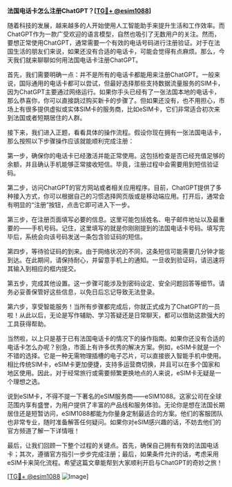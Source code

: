 **法国电话卡怎么注册ChatGPT？[[TG💪+ @esim1088](https://t.me/s/esim1088)]**

随着科技的发展，越来越多的人开始使用人工智能助手来提升生活和工作效率。而ChatGPT作为一款广受欢迎的语言模型，自然也吸引了无数用户的关注。然而，要想正常使用ChatGPT，通常需要一个有效的电话号码进行注册验证。对于在法国生活的朋友们来说，如果还没有合适的电话卡，可能会觉得有点麻烦。那么，今天我们就来聊聊如何用法国电话卡注册ChatGPT。

首先，我们需要明确一点：并不是所有的电话卡都能用来注册ChatGPT。一般来说，国际通用的电话卡都可以尝试，但最好选择那些支持数据流量服务的SIM卡，因为ChatGPT主要通过网络运行。如果你手头已经有了一张法国本地的电话卡，那么恭喜你，你可以直接跳过购买新卡的步骤了。但如果还没有，也不用担心，市场上有很多提供虚拟或实体SIM卡的服务商，比如eSIM卡，它们非常适合初次来到法国或者短期居住的人群。

接下来，我们进入正题，看看具体的操作流程。假设你现在拥有一张法国电话卡，那么按照以下步骤操作应该就能顺利完成注册：

第一步，确保你的电话卡已经激活并能正常使用。这包括检查是否已经充值足够的余额，并且确认手机能够正常接收短信。毕竟，注册过程中会需要用到短信验证码。

第二步，访问ChatGPT的官方网站或者相关应用程序。目前，ChatGPT提供了多种接入方式，你可以根据自己的习惯选择网页版或是移动端应用。打开后，通常会有明显的“注册”按钮，点击它即可进入下一步。

第三步，在注册页面填写必要的信息。这里可能包括姓名、电子邮件地址以及最重要的——手机号码。记住，这里填写的就是你刚刚提到的法国电话卡号码。填写完毕后，系统会向该号码发送一条包含验证码的短信。

第四步，等待验证码的到来。由于网络状况的不同，这条短信可能需要几分钟才能到达。在此期间，请保持耐心，并留意手机上的通知。一旦收到验证码，请迅速将其输入到相应的框内提交。

第五步，完成其他设置。这一步骤可能涉及到密码设定、安全问题回答等细节。请务必妥善保管好这些信息，以免日后忘记导致无法登录。

第六步，享受智能服务！当所有步骤都完成后，你就正式成为了ChatGPT的一员啦！从此以后，无论是写作辅助、学习答疑还是日常聊天，都可以借助这款强大的工具获得帮助。

当然啦，以上只是基于已有法国电话卡的情况下的操作指南。如果你还没有合适的电话卡怎么办呢？别急，市面上有许多优秀的解决方案。例如，eSIM卡就是一个不错的选择。它是一种无需物理插槽的电子芯片，可以直接嵌入智能手机中使用。相比传统SIM卡，eSIM卡更加便捷，支持多运营商切换，并且可以在多个国家和地区使用。因此，对于经常旅行或需要频繁更换地点的人来说，eSIM卡无疑是一个理想之选。

说到eSIM卡，不得不提一下著名的eSIM服务商——eSIM1088。这家公司在全球范围内享有盛誉，为用户提供了丰富的产品线和服务体验。无论你是想在法国长期居住还是短暂访问，eSIM1088都能为你量身定制最适合的方案。他们的客服团队也非常专业，随时准备解答任何疑问。如果你对eSIM感兴趣的话，不妨去他们的官方频道了解一下详情哦！

最后，让我们回顾一下整个过程的关键点。首先，确保自己拥有有效的法国电话卡；其次，遵循官方指引一步步完成注册；最后，如果条件允许的话，考虑采用eSIM卡来简化流程。希望这篇文章能帮到大家顺利开启与ChatGPT的奇妙之旅！

[[TG💪+ @esim1088](https://t.me/s/esim1088) ![Image](https://i.postimg.cc/4NQfJmqS/Snipaste-2025-05-13-00-14-12.png)]
